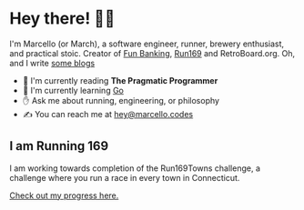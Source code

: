 # Hey there! 👋🏻
I'm Marcello (or March), a software engineer, runner, brewery enthusiast, and practical stoic. Creator of [Fun Banking](https://fun-banking.com), [Run169](https://run169.org) and RetroBoard.org. Oh, and I write [some blogs](https://marcello.codes/articles)

* 📖 I'm currently reading **The Pragmatic Programmer**
* 🌱 I'm currently learning [Go](https://go.dev)
* ✋ Ask me about running, engineering, or philosophy
* ✍️ You can reach me at [hey@marcello.codes](mailto:hey@marcello.codes)

## I am Running 169
I am working towards completion of the Run169Towns challenge, a challenge where you run a race in every town in Connecticut.

[Check out my progress here.](https://run169.org/runners/4124)
